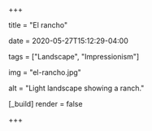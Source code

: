 +++

title = "El rancho"

date = 2020-05-27T15:12:29-04:00

tags = ["Landscape", "Impressionism"]

img = "el-rancho.jpg"

alt = "Light landscape showing a ranch."

[_build]
	render = false

+++

